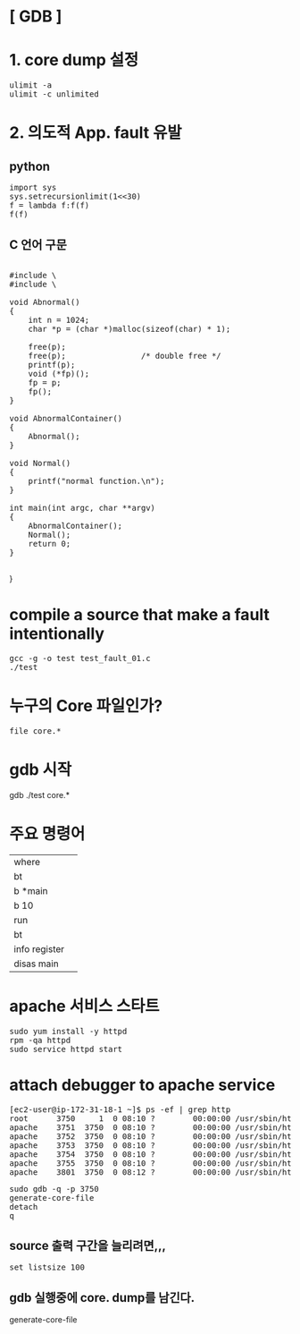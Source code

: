 # [ GDB ] #

# 1. core dump 설정
<pre>
ulimit -a
ulimit -c unlimited
</pre>

# 2. 의도적 App. fault 유발

## python
<pre>
import sys
sys.setrecursionlimit(1<<30)
f = lambda f:f(f)
f(f)
</pre>

## C 언어 구문
<pre>

#include \<stdio.h\>
#include \<stdlib.h\>

void Abnormal()
{
    int n = 1024;
    char *p = (char *)malloc(sizeof(char) * 1);

    free(p);
    free(p);                /* double free */
    printf(p);
    void (*fp)();
    fp = p;
    fp();
}

void AbnormalContainer()
{
    Abnormal();
}

void Normal()
{
    printf("normal function.\n");
}

int main(int argc, char **argv)
{
    AbnormalContainer();
    Normal();
    return 0;
}

</pre>}

# compile a source that make a fault intentionally
<pre>
gcc -g -o test test_fault_01.c
./test
</pre>


# 누구의 Core 파일인가?
<pre>
file core.*
</pre>

# gdb 시작
gdb ./test core.*

# 주요 명령어

|   |   |
|---|---|
| where |  |
| bt
| b *main  |  |
| b 10  |  |
| run  |  |
| bt  |  |
| info register  |  |
| disas main  |  |


# apache 서비스 스타트 
<pre>
sudo yum install -y httpd
rpm -qa httpd
sudo service httpd start
</pre>

# attach debugger to  apache service
<pre>
[ec2-user@ip-172-31-18-1 ~]$ ps -ef | grep http
root      3750     1  0 08:10 ?        00:00:00 /usr/sbin/httpd -DFOREGROUND
apache    3751  3750  0 08:10 ?        00:00:00 /usr/sbin/httpd -DFOREGROUND
apache    3752  3750  0 08:10 ?        00:00:00 /usr/sbin/httpd -DFOREGROUND
apache    3753  3750  0 08:10 ?        00:00:00 /usr/sbin/httpd -DFOREGROUND
apache    3754  3750  0 08:10 ?        00:00:00 /usr/sbin/httpd -DFOREGROUND
apache    3755  3750  0 08:10 ?        00:00:00 /usr/sbin/httpd -DFOREGROUND
apache    3801  3750  0 08:12 ?        00:00:00 /usr/sbin/httpd -DFOREGROUND
</pre>

<pre>
sudo gdb -q -p 3750
generate-core-file
detach
q
</pre>

## source 출력 구간을 늘리려면,,,
<pre>
set listsize 100
</pre>

## gdb 실행중에 core. dump를 남긴다.
generate-core-file


